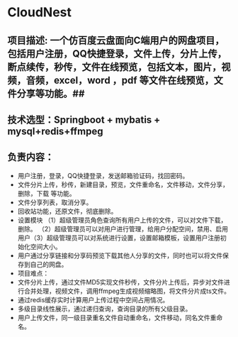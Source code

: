 # CloudNest

## 项目描述: 一个仿百度云盘面向C端用户的网盘项目，包括用户注册，QQ快捷登录，文件上传，分片上传，断点续传，秒传，文件在线预览，包括文本，图片，视频，音频，excel，word ，pdf 等文件在线预览，文件分享等功能。##
## 技术选型：Springboot + mybatis + mysql+redis+ffmpeg
## 负责内容：
- 用户注册，登录，QQ快捷登录，发送邮箱验证码，找回密码。
- 文件分片上传，秒传，新建目录，预览，文件重命名，文件移动，文件分享，删除，下载 等功能。
- 文件分享列表，取消分享。
- 回收站功能，还原文件，彻底删除。
- 设置模块  （1）超级管理员角色查询所有用户上传的文件，可以对文件下载，删除。 （2）超级管理员可以对用户进行管理，给用户分配空间，禁用、启用用户（3）超级管理员可以对系统进行设置，设置邮箱模板，设置用户注册初始化空间大小。
- 用户通过分享链接和分享码预览下载其他人分享的文件，同时也可以将文件保存到自己的网盘。
- 项目难点：
- 文件分片上传，通过文件MD5实现文件秒传，文件分片上传后，异步对文件进行合并处理，视频文件，调用ffmpeg生成视频缩略图，将文件分片成ts文件。
- 通过redis缓存实时计算用户上传过程中空间占用情况。
- 多级目录线性展示，通过递归查询，查询目录的所有父级目录。
- 用户上传文件，同一级目录重名文件自动重命名，文件移动，同名文件重命名。
